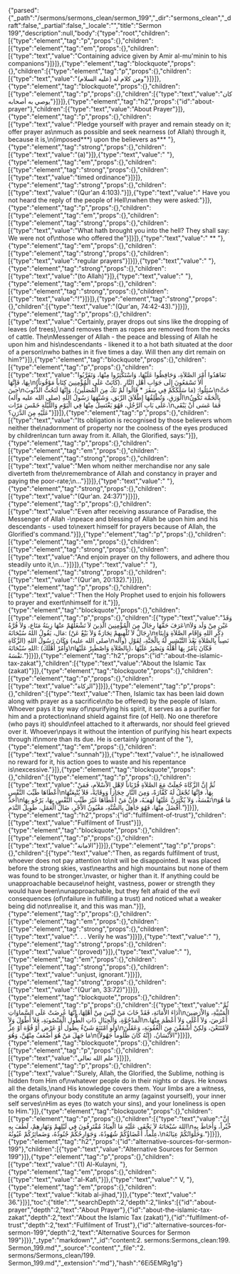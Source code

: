 {"parsed":{"_path":"/sermons/sermons_clean/sermon_199","_dir":"sermons_clean","_draft":false,"_partial":false,"_locale":"","title":"Sermon 199","description":null,"body":{"type":"root","children":[{"type":"element","tag":"p","props":{},"children":[{"type":"element","tag":"em","props":{},"children":[{"type":"text","value":"Containing advice given by Amir al-mu'minin to his companions"}]}]},{"type":"element","tag":"blockquote","props":{},"children":[{"type":"element","tag":"p","props":{},"children":[{"type":"text","value":"ومن كلام له (عليه السلام)"}]}]},{"type":"element","tag":"blockquote","props":{},"children":[{"type":"element","tag":"p","props":{},"children":[{"type":"text","value":"كان يوصي به أصحابه"}]}]},{"type":"element","tag":"h2","props":{"id":"about-prayer"},"children":[{"type":"text","value":"About Prayer"}]},{"type":"element","tag":"p","props":{},"children":[{"type":"text","value":"Pledge yourself with prayer and remain steady on it; offer prayer as\nmuch as possible and seek nearness (of Allah) through it, because it is,\n(imposed***) upon the believers as*** "},{"type":"element","tag":"strong","props":{},"children":[{"type":"text","value":"(a)"}]},{"type":"text","value":" "},{"type":"element","tag":"em","props":{},"children":[{"type":"element","tag":"strong","props":{},"children":[{"type":"text","value":"timed ordinance"}]}]},{"type":"element","tag":"strong","props":{},"children":[{"type":"text","value":"(Qur'an 4:103)."}]},{"type":"text","value":" Have you not heard the reply of the people of Hell\nwhen they were asked:"}]},{"type":"element","tag":"p","props":{},"children":[{"type":"element","tag":"em","props":{},"children":[{"type":"element","tag":"strong","props":{},"children":[{"type":"text","value":"What hath brought you into the hell? They shall say: We were not of\nthose who offered the"}]}]},{"type":"text","value":" ** "},{"type":"element","tag":"em","props":{},"children":[{"type":"element","tag":"strong","props":{},"children":[{"type":"text","value":"regular prayers"}]}]},{"type":"text","value":" "},{"type":"element","tag":"strong","props":{},"children":[{"type":"text","value":"(to Allah)"}]},{"type":"text","value":" "},{"type":"element","tag":"em","props":{},"children":[{"type":"element","tag":"strong","props":{},"children":[{"type":"text","value":"!"}]}]},{"type":"element","tag":"strong","props":{},"children":[{"type":"text","value":"(Qur'an, 74:42-43)."}]}]},{"type":"element","tag":"p","props":{},"children":[{"type":"text","value":"Certainly, prayer drops out sins like the dropping of leaves (of trees),\nand removes them as ropes are removed from the necks of cattle. The\nMessenger of Allah - the peace and blessing of Allah he upon him and his\ndescendants - likened it to a hot bath situated at the door of a person\nwho bathes in it five times a day. Will then any dirt remain on him?"}]},{"type":"element","tag":"blockquote","props":{},"children":[{"type":"element","tag":"p","props":{},"children":[{"type":"text","value":"تَعَاهَدُوا أَمْرَ الصَّلاَةِ، وَحَافِظُوا عَلَيْهَا، وَاسْتَكْثِرُوا مِنْهَا، وَتَقَرَّبُوا بِهَا، فَإِنَّهَا\n(كَانَتْ عَلَى الْمُؤْمِنِينَ كِتَاباً مَوْقُوتاً). أَلاَ تَسْمَعُونَ إِلَى جَوَابِ أَهْلِ النَّارِ حِينَ\nسُئِلُوا: (مَا سَلَكَكُمْ فِي سَقَرَ * قَالُوا لَمْ نَكُ مِنَ الْمُصَلِّينَ). وَإِنَّهَا لَتَحُتُّ الذُّنُوبَ\nحَتَّ الْوَرَقِ، وَتُطْلِقُهَا إِطْلاَقَ الرِّبَق، وَشَبَّهَهَا رَسُولُ اللهِ (صلى الله عليه وآله)\nبِالْحَمَّة تَكُونُ عَلَى بَابِ الرَّجُلِ، فَهُوَ يَغْتَسِلُ مِنْهَا فِي الْيَوْمِ وَاللَّيْلَةِ خَمْسَ مَرّات،\nفَمَا عَسَى أَنْ يَبْقَى عَلَيْهِ مِنَ الدَّرَنِ؟"}]}]},{"type":"element","tag":"p","props":{},"children":[{"type":"text","value":"Its obligation is recognised by those believers whom neither the\nadornment of property nor the coolness of the eyes produced by children\ncan turn away from it. Allah, the Glorified, says:"}]},{"type":"element","tag":"p","props":{},"children":[{"type":"element","tag":"em","props":{},"children":[{"type":"element","tag":"strong","props":{},"children":[{"type":"text","value":"Men whom neither merchandise nor any sale diverteth from the\nremembrance of Allah and constancy in prayer and paying the poor-rate;\n..."}]}]},{"type":"text","value":" "},{"type":"element","tag":"strong","props":{},"children":[{"type":"text","value":"(Qur'an. 24:37)"}]}]},{"type":"element","tag":"p","props":{},"children":[{"type":"text","value":"Even after receiving assurance of Paradise, the Messenger of Allah -\npeace and blessing of Allah be upon him and his descendants - used to\nexert himself for prayers because of Allah, the Glorified's command."}]},{"type":"element","tag":"p","props":{},"children":[{"type":"element","tag":"em","props":{},"children":[{"type":"element","tag":"strong","props":{},"children":[{"type":"text","value":"And enjoin prayer on thy followers, and adhere thou steadily unto it,\n..."}]}]},{"type":"text","value":" "},{"type":"element","tag":"strong","props":{},"children":[{"type":"text","value":"(Qur'an, 20:132)."}]}]},{"type":"element","tag":"p","props":{},"children":[{"type":"text","value":"Then the Holy Prophet used to enjoin his followers to prayer and exert\nhimself for it."}]},{"type":"element","tag":"blockquote","props":{},"children":[{"type":"element","tag":"p","props":{},"children":[{"type":"text","value":"وَقَدْ عَرَفَ حَقَّهَا رِجَالٌ مِنَ الْمُؤْمِنِينَ الَّذِينَ لاَ تَشْغَلُهُمْ عنْهَا زِينَةُ مَتَاع، وَلاَ قُرَّةُ\nعَيْن مِنْ وَلَد وَلاَ مَال، يَقُولُ اللهُ سُبْحَانَهُ: (رِجَالٌ لاَ تُلْهِيهِمْ تِجَارَةٌ وَلاَ بَيْعٌ عَنْ\nذِكْرِ اللهِ وَإِقَامِ الصَّلاَةِ وَإِيتَاءِ الزَّكَاةِ) وَكَانَ رَسُولُ اللهِ (صلى الله عليه\nوآله) نَصِباً بِالصَّلاَةِ بَعْدَ التَّبْشِيرِ لَهُ بِالْجَنَّةِ، لِقَوْلِ اللهِ سُبْحَانَهُ: (وَأْمُرْ أَهْلَكَ\nبِالصَّلاَةِ وَاصْطَبِرْ عَلَيْهَا)، فَكَانَ يَأُمُرُ بِهَا أَهْلَهُ وَيَصْبِرُ عَلَيْهَا نَفْسَهُ."}]}]},{"type":"element","tag":"h2","props":{"id":"about-the-islamic-tax-zakat"},"children":[{"type":"text","value":"About the Islamic Tax (zakat)"}]},{"type":"element","tag":"blockquote","props":{},"children":[{"type":"element","tag":"p","props":{},"children":[{"type":"text","value":"الزكاة"}]}]},{"type":"element","tag":"p","props":{},"children":[{"type":"text","value":"Then, Islamic tax has been laid down along with prayer as a sacrifice\n(to be offered) by the people of Islam. Whoever pays it by way of\npurifying his spirit, it serves as a purifier for him and a protection\nand shield against fire (of Hell). No one therefore (who pays it) should\nfeel attached to it afterwards, nor should feel grieved over it. Whoever\npays it without the intention of purifying his heart expects through it\nmore than its due. He is certainly ignorant of the "},{"type":"element","tag":"em","props":{},"children":[{"type":"text","value":"sunnah"}]},{"type":"text","value":", he is\nallowed no reward for it, his action goes to waste and his repentance is\nexcessive."}]},{"type":"element","tag":"blockquote","props":{},"children":[{"type":"element","tag":"p","props":{},"children":[{"type":"text","value":"ثُمَّ إِنَّ الزَّكَاةَ جُعِلَتْ مَعَ الصَّلاَةِ قُرْبَاناً لاِهْلِ الاْسْلاَمِ، فَمَنْ أَعْطَاهَا طَيِّبَ النَّفْسِ\nبِهَا، فإِنَّهَا تُجْعَلُ لَهُ كَفَّارَةً، وَمِنَ النَّارِ حِجَازاً وَوِقَايَةً، فَلاَ يُتْبِعَنَّهَا أَحَدٌ\nنَفْسَهُ، وَلاَ يُكْثِرَنَّ عَلَيْهَا لَهَفـَهُ، فإِنَّ مَنْ أَعْطَاهَا غَيْرَ طَيِّبِ النَّفْسِ بِهَا، يَرْجُو بِهَا\nمَا هُوَ أَفْضَلُ مِنْهَا، فَهُوَ جَاهِلٌ بِالسُّنَّةِ، مَغْبُونُ الاْجْرِ، ضَالُّ الْعَمَلِ، طَوِيلُ النَّدَمِ."}]}]},{"type":"element","tag":"h2","props":{"id":"fulfilment-of-trust"},"children":[{"type":"text","value":"Fulfilment of Trust"}]},{"type":"element","tag":"blockquote","props":{},"children":[{"type":"element","tag":"p","props":{},"children":[{"type":"text","value":"الامانة"}]}]},{"type":"element","tag":"p","props":{},"children":[{"type":"text","value":"Then, as regards fulfilment of trust, whoever does not pay attention to\nit will be disappointed. It was placed before the strong skies, vast\nearths and high mountains but none of them was found to be stronger.\nvaster, or higher than it. If anything could be unapproachable because\nof height, vastness, power or strength they would have been\nunapproachable, but they felt afraid of the evil consequences (of\nfailure in fulfilling a trust) and noticed what a weaker being did not\nrealise it, and this was man."}]},{"type":"element","tag":"p","props":{},"children":[{"type":"element","tag":"em","props":{},"children":[{"type":"element","tag":"strong","props":{},"children":[{"type":"text","value":". . . Verily he was"}]}]},{"type":"text","value":" "},{"type":"element","tag":"strong","props":{},"children":[{"type":"text","value":"(proved)"}]},{"type":"text","value":" "},{"type":"element","tag":"em","props":{},"children":[{"type":"element","tag":"strong","props":{},"children":[{"type":"text","value":"unjust, ignorant."}]}]},{"type":"element","tag":"strong","props":{},"children":[{"type":"text","value":"(Qur'an, 33:72)"}]}]},{"type":"element","tag":"blockquote","props":{},"children":[{"type":"element","tag":"p","props":{},"children":[{"type":"text","value":"ثُمَّ أَدَاءَ الاْمَانَةِ، فَقَدْ خَابَ مَنْ لَيْسَ مِنْ أَهْلِهَا، إِنَّهَا عُرِضَتْ عَلَى السَّماوَاتِ\nالْمَبْنِيَّةِ، وَالاْرَضِينَ الْمَدْحُوَّةِ، وَالْجِبَالِ ذَاتِ الطُّولِ الْمَنْصُوبَةِ، فَلاَ أَطْوَلَ وَلاَ\nأَعْرَضَ، وَلاَ أَعْلَى وَلاَ أَعْظَمَ مِنْهَا، وَلَوِ امْتَنَعَ شَيْءٌ بِطُول أَوْ عَرْض أَوْ قُوَّة أَوْ عِزٍّ\nلاَمْتَنَعْنَ، وَلكِنْ أَشْفَقْنَ مِنَ الْعُقُوبَةِ، وَعَقَلْنَ مَا جَهِلَ مَنْ هُوَ أَضْعَفُ مِنْهُنَّ، وَهُوَ\nالاْنْسَانُ، (إِنَّهُ كَانَ ظَلُوماً جَهُولاً)"}]}]},{"type":"element","tag":"blockquote","props":{},"children":[{"type":"element","tag":"p","props":{},"children":[{"type":"text","value":"علم الله تعالى"}]}]},{"type":"element","tag":"p","props":{},"children":[{"type":"text","value":"Surely, Allah, the Glorified, the Sublime, nothing is hidden from Him of\nwhatever people do in their nights or days. He knows all the details,\nand His knowledge covers them. Your limbs are a witness, the organs of\nyour body constitute an army (against yourself), your inner self serves\nHim as eyes (to watch your sins), and your loneliness is open to Him."}]},{"type":"element","tag":"blockquote","props":{},"children":[{"type":"element","tag":"p","props":{},"children":[{"type":"text","value":"إِنَّ اللهَ سُبْحَانَهُ لاَ يَخْفَى عَلَيْهِ مَا الْعِبَادُ مُقْتَرِفُونَ فِي لَيْلِهِمْ وَنَهَارِهِمْ، لَطُفَ بِهِ\nخُبْراً، وَأَحَاطَ بِهِ عِلْماً، أَعْضَاؤُكُمْ شُهُودُهُ، وَجَوَارِحُكُمْ جُنُودُهُ، وَضَمائِرُكُمْ عُيُونُهُ،\nوَخَلَوَاتُكُمْ عِيَانُهُ."}]}]},{"type":"element","tag":"h2","props":{"id":"alternative-sources-for-sermon-199"},"children":[{"type":"text","value":"Alternative Sources for Sermon 199"}]},{"type":"element","tag":"p","props":{},"children":[{"type":"text","value":"(1) Al-Kulayni, "},{"type":"element","tag":"em","props":{},"children":[{"type":"text","value":"al-Kafi,"}]},{"type":"text","value":" V, "},{"type":"element","tag":"em","props":{},"children":[{"type":"text","value":"kitab al-jihad,"}]},{"type":"text","value":" 36."}]}],"toc":{"title":"","searchDepth":2,"depth":2,"links":[{"id":"about-prayer","depth":2,"text":"About Prayer"},{"id":"about-the-islamic-tax-zakat","depth":2,"text":"About the Islamic Tax (zakat)"},{"id":"fulfilment-of-trust","depth":2,"text":"Fulfilment of Trust"},{"id":"alternative-sources-for-sermon-199","depth":2,"text":"Alternative Sources for Sermon 199"}]}},"_type":"markdown","_id":"content:2. sermons:Sermons_clean:199. Sermon_199.md","_source":"content","_file":"2. sermons/Sermons_clean/199. Sermon_199.md","_extension":"md"},"hash":"6Ei5EMRg1g"}